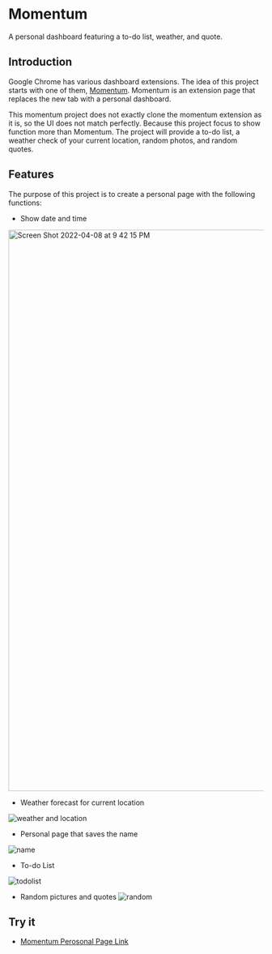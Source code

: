 # Momentum
A personal dashboard featuring a to-do list, weather, and quote.

## Introduction
Google Chrome has various dashboard extensions. The idea of this project starts with one of them, [Momentum](https://chrome.google.com/webstore/detail/momentum/laookkfknpbbblfpciffpaejjkokdgca). Momentum is an extension page that replaces the new tab with a personal dashboard. 

This momentum project does not exactly clone the momentum extension as it is, so the UI does not match perfectly. Because this project focus to show function more than Momentum. The project will provide a to-do list, a weather check of your current location, random photos, and random quotes. 

## Features
The purpose of this project is to create a personal page with the following functions:

- Show date and time

<img width="1108" alt="Screen Shot 2022-04-08 at 9 42 15 PM" src="https://user-images.githubusercontent.com/46692136/163688653-2b9483a9-e27b-4100-8e8d-137eac52615a.png">

- Weather forecast for current location

![weather and location](https://user-images.githubusercontent.com/46692136/163688530-85e40fec-bc15-48b6-8b33-3519be824b9e.gif)

- Personal page that saves the name

![name](https://user-images.githubusercontent.com/46692136/163688586-e0943acf-df27-4767-becd-a4cd103bea0b.gif)

- To-do List

![todolist](https://user-images.githubusercontent.com/46692136/163688593-dd6d9c08-c78b-4904-a978-e4f273b52303.gif)

- Random pictures and quotes
![random](https://user-images.githubusercontent.com/46692136/163688628-80e64ef9-0c95-4ce2-b190-288a846a7f5b.gif)

## Try it
- [Momentum Perosonal Page Link](https://wnsjunedud.github.io/momentum/) 
